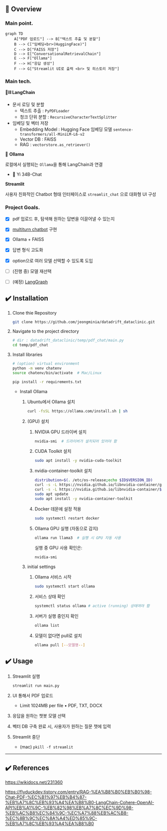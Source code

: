 ## 👀 **Overview**

### Main point.

```mermaid
graph TD
    A["PDF 업로드"] --> B["텍스트 추출 및 분할"]
    B --> C["임베딩<br>(HuggingFace)"]
    C --> D["FAISS 저장"]
    D --> E["ConversationalRetrievalChain"]
    E --> F["Ollama"]
    F --> H["응답 생성"]
    F --> G["Streamlit UI로 출력 <br> 및 히스토리 저장"]

```

### Main tech.

**🦜⛓️ LangChain**

- 문서 로딩 및 분할
    - 텍스트 추출 : `PyPDFLoader`
    - 청크 단위 분할 : `RecursiveCharacterTextSplitter`
- 임베딩 및 벡터 저장
    - Embedding Model : Hugging Face 임베딩 모델 `sentence-transformers/all-MiniLM-L6-v2`
    - Vector DB : FAISS
    - RAG : `vectorstore.as_retriever()`

🐑 **Ollama**

로컬에서 실행되는 `Ollama`을 통해 LangChain과 연결

- 🚀 Yi 34B-Chat

**Streamlit**

사용자 친화적인 Chatbot 형태 인터페이스로 `streamlit_chat` 으로 대화형 UI 구성

### **Project Goals.**

- [x]  pdf 업로드 후, 탐색해 원하는 답변을 이끌어낼 수 있는지
- [x]  [multiturn chatbot](https://flyduckdev.tistory.com/entry/Rag-OpenAI-RAG-%EA%B8%B0%EB%B0%98-%EC%98%A4%EB%A7%8C%EA%B3%BC-%ED%8E%B8%EA%B2%AC-%EC%B1%97%EB%B4%87-%EA%B5%AC%EC%B6%95%ED%95%98%EA%B8%B0-LangChain-OpenAI-Streamlit) 구현
- [x]  Ollama + FAISS
- [x]  답변 형식 고도화
- [x]  option으로 여러 모델 선택할 수 있도록 도입
- [ ]  (진행 중) 모델 재선택
- [ ]  (예정) [LangGraph](https://data-newbie.tistory.com/997)


## ✔️ Installation

1. Clone thie Repository
    
    ```bash
    git clone https://github.com/jeongminia/datadrift_dataclinic.git
    ```
    
2. Navigate to the project directory
    
    ```bash
    # dir : datadrift_dataclinic/temp/pdf_chat/main.py
    cd temp/pdf_chat
    ```
    
3. Install libraries
    
    ```bash
    # (option) virtual environment
    python -m venv chatenv
    source chatenv/bin/activate  # Mac/Linux
    ```
    
    ```bash
    pip install -r requirements.txt
    ```
    
    - Install Ollama
        1. Ubuntu에서 Ollama 설치
            
            ```bash
            curl -fsSL https://ollama.com/install.sh | sh
            ```
            
        2. (GPU) 설치
            1. NVIDIA GPU 드라이버 설치
                
                ```bash
                nvidia-smi  # 드라이버가 설치되어 있어야 함
                ```
                
            2. CUDA Toolkit 설치
                
                ```bash
                sudo apt install -y nvidia-cuda-toolkit
                ```
                
            3. nvidia-container-toolkit 설치
                
                ```bash
                distribution=$(. /etc/os-release;echo $ID$VERSION_ID)
                curl -s -L https://nvidia.github.io/libnvidia-container/gpgkey | sudo apt-key add -
                curl -s -L https://nvidia.github.io/libnvidia-container/$distribution/libnvidia-container.list | sudo tee /etc/apt/sources.list.d/nvidia-container-toolkit.list
                sudo apt update
                sudo apt install -y nvidia-container-toolkit
                ```
                
            4. Docker 데몬에 설정 적용
                
                ```bash
                sudo systemctl restart docker
                ```
                
            5. Ollama GPU 실행 (자동으로 감지)
                
                ```bash
                ollama run llama3  # 실행 시 GPU 자동 사용
                ```
                
                실행 중 GPU 사용 확인은:
                
                ```bash
                nvidia-smi
                ```
                
        3. initial settings
            1. Ollama 서비스 시작
                
                ```bash
                sudo systemctl start ollama
                ```
                
            2. 서비스 상태 확인
                
                ```bash
                systemctl status ollama # active (running) 상태여야 함
                ```
                
            3. 서버가 실행 중인지 확인
                
                ```bash
                ollama list
                ```
                
            4. 모델이 없다면 pull로 설치
                
                ```bash
                ollama pull [--모델명--]
                ```
                

## ✔️ **Usage**

1. Streamlit 실행
    
    ```bash
    streamlit run main.py
    ```
    
2. UI 통해서 PDF 업로드
    - Limit 1024MB per file • PDF, TXT, DOCX
3. 응답을 원하는 챗봇 모델 선택
4. 벡터 DB 구축 완료 시, 사용자가 원하는 질문 챗에 입력
5. Streamlit 중단
    - (mac) `pkill -f streamlit`


---
## ✔️ References

https://wikidocs.net/231360

https://flyduckdev.tistory.com/entry/RAG-%EA%B8%B0%EB%B0%98-Chat-PDF-%EC%B1%97%EB%B4%87-%EB%A7%8C%EB%93%A4%EA%B8%B0-LangChain-Cohere-OpenAI-API%EB%A1%9C-%EB%82%98%EB%A7%8C%EC%9D%98-%EB%AC%B8%EC%84%9C-%EC%A7%88%EB%AC%B8-%EC%8B%9C%EC%8A%A4%ED%85%9C-%EB%A7%8C%EB%93%A4%EA%B8%B0